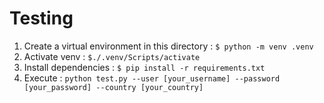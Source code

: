 
# Testing

1. Create a virtual environment in this directory : `$ python -m venv .venv`
2. Activate venv : `$./.venv/Scripts/activate`
3. Install dependencies : `$ pip install -r requirements.txt`
4. Execute : `python test.py --user [your_username] --password [your_password] --country [your_country]`

